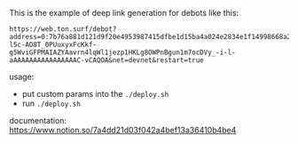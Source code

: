 This is the example of deep link generation for debots like this:

```
https://web.ton.surf/debot?address=0:7b76a881d121d9f20e4953987415dfbe1d15ba4a024e2834e1f14998668a2578&message=te6ccgEBAwEAswABo2gAAAAAAAAAAAAAAAAAAAAAAAAAAAAAAAAAAAAAAAAAAAEAHt2qIHRIdnyDklTmHQV374dFbpKAk4oNOHxSZhmiiV4AAAAAAAAAAAAAAAAAAMABAUtL__Y8gAEFbSv9VrYrU-l5c-AO8T_0PUuxyxFcKkf-g5WviGFPMAIAZYAavrn4lqWl1jezp1HKLg8OWPnBgun1m7ocDVy_-i-l-aAAAAAAAAAAAAAAAAC-vCAQOA&net=devnet&restart=true
```

usage:

- put custom params into the  ```./deploy.sh```
- run ```./deploy.sh```


documentation: 
https://www.notion.so/7a4dd21d03f042a4bef13a36410b4be4